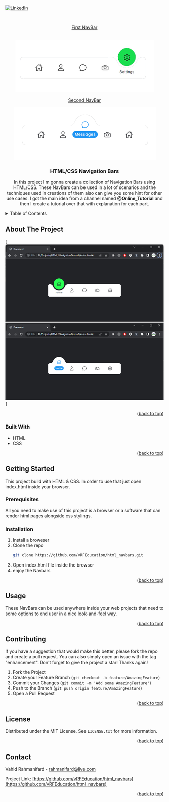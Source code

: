 <!-- Improved compatibility of back to top link: See: https://github.com/othneildrew/Best-README-Template/pull/73 -->
<a name="readme-top"></a>
<!--
*** Thanks for checking out the Best-README-Template. If you have a suggestion
*** that would make this better, please fork the repo and create a pull request
*** or simply open an issue with the tag "enhancement".
*** Don't forget to give the project a star!
*** Thanks again! Now go create something AMAZING! :D
-->



<!-- PROJECT SHIELDS -->
<!--
*** I'm using markdown "reference style" links for readability.
*** Reference links are enclosed in brackets [ ] instead of parentheses ( ).
*** See the bottom of this document for the declaration of the reference variables
*** for contributors-url, forks-url, etc. This is an optional, concise syntax you may use.
*** https://www.markdownguide.org/basic-syntax/#reference-style-links
-->
[![LinkedIn][linkedin-shield]][linkedin-url]



<!-- PROJECT LOGO -->
<br />
<div align="center">
  <a href="https://github.com/vRFEducation/html_navbars">
    <p>First NavBar</p>
    <br/>
    <img src="images/logo1.png" alt="Logo">
    <p>Second NavBar</p>
    <img src="images/logo2.png" alt="Logo">
    <br/>
  </a>

<h3 align="center">HTML/CSS Navigation Bars</h3>

  <p align="center">
    In this project I'm gonna create a collection of Navigation Bars using HTML/CSS. These NavBars can be used in a lot of scenarios and the techniques used in creations of them also can give you some hint for other use cases.
    I got the main idea from a channel named <b>@Online_Tutorial</b> and then I create a tutorial over that with explanation for each part.    
  </p>
</div>



<!-- TABLE OF CONTENTS -->
<details>
  <summary>Table of Contents</summary>
  <ol>
    <li>
      <a href="#about-the-project">About The Project</a>
      <ul>
        <li><a href="#built-with">Built With</a></li>
      </ul>
    </li>
    <li>
      <a href="#getting-started">Getting Started</a>
      <ul>
        <li><a href="#prerequisites">Prerequisites</a></li>
        <li><a href="#installation">Installation</a></li>
      </ul>
    </li>
    <li><a href="#usage">Usage</a></li>
    <li><a href="#roadmap">Roadmap</a></li>
    <li><a href="#contributing">Contributing</a></li>
    <li><a href="#license">License</a></li>
    <li><a href="#contact">Contact</a></li>
    <li><a href="#acknowledgments">Acknowledgments</a></li>
  </ol>
</details>




<!-- ABOUT THE PROJECT -->
## About The Project
[![Product Name Screen Shot][product-screenshot1]
 ![Product Name Screen Shot][product-screenshot2]]


<p align="right">(<a href="#readme-top">back to top</a>)</p>



### Built With

* HTML
* CSS

<p align="right">(<a href="#readme-top">back to top</a>)</p>



<!-- GETTING STARTED -->
## Getting Started
This project build with HTML & CSS. In order to use that just open index.html inside your browser.

### Prerequisites

All you need to make use of this project is a browser or a software that can render html pages alongside css stylings.

### Installation

1. Install a broweser 
2. Clone the repo
   ```sh
   git clone https://github.com/vRFEducation/html_navbars.git
   ```
3. Open index.html file inside the browser
6. enjoy the Navbars


<p align="right">(<a href="#readme-top">back to top</a>)</p>



<!-- USAGE EXAMPLES -->
## Usage
These NavBars can be used anywhere inside your web projects that need to some options to end user in a nice look-and-feel way. 


<p align="right">(<a href="#readme-top">back to top</a>)</p>


<!-- CONTRIBUTING -->
## Contributing

If you have a suggestion that would make this better, please fork the repo and create a pull request. You can also simply open an issue with the tag "enhancement".
Don't forget to give the project a star! Thanks again!

1. Fork the Project
2. Create your Feature Branch (`git checkout -b feature/AmazingFeature`)
3. Commit your Changes (`git commit -m 'Add some AmazingFeature'`)
4. Push to the Branch (`git push origin feature/AmazingFeature`)
5. Open a Pull Request

<p align="right">(<a href="#readme-top">back to top</a>)</p>



<!-- LICENSE -->
## License

Distributed under the MIT License. See `LICENSE.txt` for more information.

<p align="right">(<a href="#readme-top">back to top</a>)</p>



<!-- CONTACT -->
## Contact

Vahid Rahmanifard - rahmanifard@live.com

Project Link: [https://github.com/vRFEducation/html_navbars](https://github.com/vRFEducation/html_navbars)

<p align="right">(<a href="#readme-top">back to top</a>)</p>


[product-screenshot1]: images/Demo1.png
[product-screenshot2]: images/Demo2.png
[linkedin-shield]: https://img.shields.io/badge/-LinkedIn-black.svg?style=for-the-badge&logo=linkedin&colorB=555
[linkedin-url]: https://linkedin.com/in/vrahmanifard
